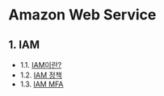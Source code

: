 # Amazon Web Service

## 1. IAM

- 1.1. [IAM이란?](https://github.com/gimhanul/screwbar/blob/main/AWS/IAM/IAM이란%3F.md)
- 1.2. [IAM 정책](https://github.com/gimhanul/screwbar/blob/main/AWS/IAM/정책.md)
- 1.3. [IAM MFA](https://github.com/gimhanul/screwbar/blob/main/AWS/IAM/MFA.md)